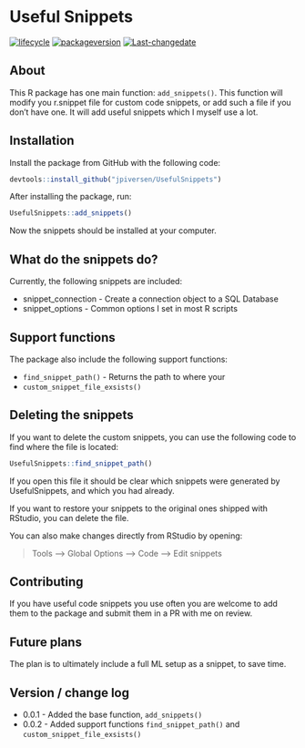 
<!-- README.md is generated from README.Rmd. Please edit that file -->

# Useful Snippets

[![lifecycle](https://img.shields.io/badge/lifecycle-experimental-orange.svg)](https://www.tidyverse.org/lifecycle/#experimental)
[![packageversion](https://img.shields.io/badge/Package%20version-0.0.2-orange.svg?style=flat-square)](commits/master)
[![Last-changedate](https://img.shields.io/badge/last%20change-2020--08--29-yellowgreen.svg)](/commits/master)

## About

This R package has one main function: `add_snippets()`. This function
will modify you r.snippet file for custom code snippets, or add such a
file if you don’t have one. It will add useful snippets which I myself
use a lot.

## Installation

Install the package from GitHub with the following code:

``` r
devtools::install_github("jpiversen/UsefulSnippets")
```

After installing the package, run:

``` r
UsefulSnippets::add_snippets()
```

Now the snippets should be installed at your computer.

## What do the snippets do?

Currently, the following snippets are included:

  - snippet\_connection - Create a connection object to a SQL Database
  - snippet\_options - Common options I set in most R scripts

## Support functions

The package also include the following support functions:

  - `find_snippet_path()` - Returns the path to where your
  - `custom_snippet_file_exsists()`

## Deleting the snippets

If you want to delete the custom snippets, you can use the following
code to find where the file is located:

``` r
UsefulSnippets::find_snippet_path()
```

If you open this file it should be clear which snippets were generated
by UsefulSnippets, and which you had already.

If you want to restore your snippets to the original ones shipped with
RStudio, you can delete the file.

You can also make changes directly from RStudio by opening:

> Tools –\> Global Options –\> Code –\> Edit snippets

## Contributing

If you have useful code snippets you use often you are welcome to add
them to the package and submit them in a PR with me on review.

## Future plans

The plan is to ultimately include a full ML setup as a snippet, to save
time.

## Version / change log

  - 0.0.1 - Added the base function, `add_snippets()`
  - 0.0.2 - Added support functions `find_snippet_path()` and
    `custom_snippet_file_exsists()`
